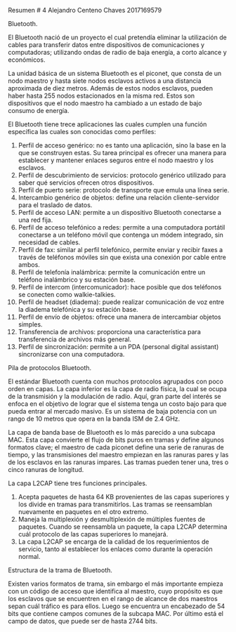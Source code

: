 Resumen # 4
Alejandro Centeno Chaves
2017169579 

Bluetooth.

El Bluetooth nació de un proyecto el cual pretendía eliminar la utilización de cables para transferir datos entre dispositivos de comunicaciones y computadoras; utilizando ondas de radio de baja energía, a corto alcance y económicos. 

La unidad básica de un sistema Bluetooth es el piconet, que consta de un nodo maestro y hasta siete nodos esclavos activos a una distancia aproximada de diez metros. Además de estos nodos esclavos, pueden haber hasta 255 nodos estacionados en la misma red. Estos son dispositivos que el nodo maestro ha cambiado a un estado de bajo consumo de energía.

El Bluetooth tiene trece aplicaciones las cuales cumplen una función específica las cuales son conocidas como perfiles:
1. Perfil de acceso genérico: no es tanto una aplicación, sino la base en la que se construyen estas. Su tarea principal es ofrecer una manera para establecer y mantener enlaces seguros entre el nodo maestro y los esclavos.
2. Perfil de descubrimiento de servicios: protocolo genérico utilizado para saber qué servicios ofrecen otros dispositivos.
3. Perfil de puerto serie: protocolo de transporte que emula una línea serie.
4. Intercambio genérico de objetos: define una relación cliente-servidor para el traslado de datos.
5. Perfil de acceso LAN: permite a un dispositivo Bluetooth conectarse a una red fija.
6. Perfil de acceso telefónico a redes: permite a una computadora portátil conectarse a un teléfono móvil que contenga un módem integrado, sin necesidad de cables.
7. Perfil de fax: similar al perfil telefónico, permite enviar y recibir faxes a través de teléfonos móviles sin que exista una conexión por cable entre ambos.
8. Perfil de telefonía inalámbrica: permite la comunicación entre un teléfono inalámbrico y su estación base.
9. Perfil de intercom (intercomunicador): hace posible que dos teléfonos se conecten como walkie-talkies.
10. Perfil de headset (diadema): puede realizar comunicación de voz entre la diadema telefónica y su estación base.
11. Perfil de envío de objetos: ofrece una manera de intercambiar objetos simples.
12. Transferencia de archivos: proporciona una característica para transferencia de archivos más general.
13. Perfil de sincronización: permite a un PDA (personal digital assistant) sincronizarse con una computadora. 

Pila de protocolos Bluetooth.

El estándar Bluetooth cuenta con muchos protocolos agrupados con poco orden en capas. La capa inferior es la capa de radio física, la cual se ocupa de la transmisión y la modulación de radio. Aquí, gran parte del interés se enfoca en el objetivo de lograr que el sistema tenga un costo bajo para que pueda entrar al mercado masivo. Es un sistema de baja potencia con un rango de 10 metros que opera en la banda ISM de 2.4 GHz.

La capa de banda base de Bluetooth es lo más parecido a una subcapa MAC. Esta capa convierte el flujo de bits puros en tramas y define algunos formatos clave; el maestro de cada piconet define una serie de ranuras de tiempo, y las transmisiones del maestro empiezan en las ranuras pares y las de los esclavos en las ranuras impares. Las tramas pueden tener una, tres o cinco ranuras de longitud.

La capa L2CAP tiene tres funciones principales.
1. Acepta paquetes de hasta 64 KB provenientes de las capas superiores y los divide en tramas para transmitirlos. Las tramas se reensamblan nuevamente en paquetes en el otro extremo.
2. Maneja la multiplexión y desmultiplexión de múltiples fuentes de paquetes. Cuando se reensambla un paquete, la capa L2CAP determina cuál protocolo de las capas superiores lo manejará.
3. La capa L2CAP se encarga de la calidad de los requerimientos de servicio, tanto al establecer los enlaces como durante la operación normal.

Estructura de la trama de Bluetooth.

Existen varios formatos de trama, sin embargo el más importante empieza con un código de acceso que identifica al maestro, cuyo propósito es que los esclavos que se encuentren en el rango de alcance de dos maestros sepan cuál tráfico es para ellos. Luego se encuentra un encabezado de 54 bits que contiene campos comunes de la subcapa MAC. Por último está el campo de datos, que puede ser de hasta 2744 bits.



